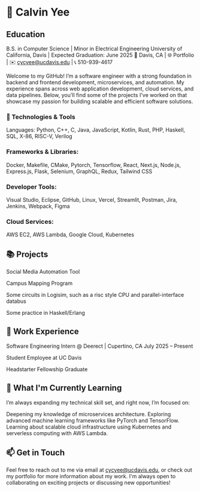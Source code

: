 # 👋 Calvin Yee

## Education
B.S. in Computer Science | Minor in Electrical Engineering
University of California, Davis | Expected Graduation: June 2025
📍 Davis, CA | 🌐 Portfolio | ✉️ cycyee@ucdavis.edu | 📞 510-939-4617

Welcome to my GitHub! I’m a software engineer with a strong foundation in backend and frontend development, microservices, and automation. My experience spans across web application development, cloud services, and data pipelines. Below, you'll find some of the projects I've worked on that showcase my passion for building scalable and efficient software solutions.

### 🔧 Technologies & Tools
Languages:
Python, C++, C, Java, JavaScript, Kotlin, Rust, PHP, Haskell, SQL, X-86, RISC-V, Verilog

### Frameworks & Libraries:
Docker, Makefile, CMake, Pytorch, Tensorflow, React, Next.js, Node.js, Express.js, Flask, Selenium, GraphQL, Redux, Tailwind CSS

### Developer Tools:
Visual Studio, Eclipse, GitHub, Linux, Vercel, Streamlit, Postman, Jira, Jenkins, Webpack, Figma

### Cloud Services:
AWS EC2, AWS Lambda, Google Cloud, Kubernetes

## 📚 Projects
Social Media Automation Tool

Campus Mapping Program

Some circuits in Logisim, such as a risc style CPU and parallel-interface databus

Some practice in Haskell/Erlang



## 💼 Work Experience
Software Engineering Intern @ Deerect | Cupertino, CA
July 2025 – Present

Student Employee at UC Davis

Headstarter Fellowship Graduate


## 🌱 What I'm Currently Learning
I’m always expanding my technical skill set, and right now, I’m focused on:

Deepening my knowledge of microservices architecture.
Exploring advanced machine learning frameworks like PyTorch and TensorFlow.
Learning about scalable cloud infrastructure using Kubernetes and serverless computing with AWS Lambda.


## 📫 Get in Touch
Feel free to reach out to me via email at cycyee@ucdavis.edu, or check out my portfolio for more information about my work. I'm always open to collaborating on exciting projects or discussing new opportunities!


